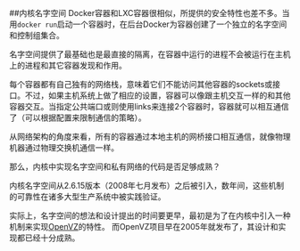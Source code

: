 ##内核名字空间
Docker容器和LXC容器很相似，所提供的安全特性也差不多。当用`docker run`启动一个容器时，在后台Docker为容器创建了一个独立的名字空间和控制组集合。

名字空间提供了最基础也是最直接的隔离，在容器中运行的进程不会被运行在主机上的进程和其它容器发现和作用。

每个容器都有自己独有的网络栈，意味着它们不能访问其他容器的sockets或接口。不过，如果主机系统上做了相应的设置，容器可以像跟主机交互一样的和其他容器交互。当指定公共端口或则使用links来连接2个容器时，容器就可以相互通信了（可以根据配置来限制通信的策略）。

从网络架构的角度来看，所有的容器通过本地主机的网桥接口相互通信，就像物理机器通过物理交换机通信一样。

那么，内核中实现名字空间和私有网络的代码是否足够成熟？

内核名字空间从2.6.15版本（2008年七月发布）之后被引入，数年间，这些机制的可靠性在诸多大型生产系统中被实践验证。

实际上，名字空间的想法和设计提出的时间要更早，最初是为了在内核中引入一种机制来实现[OpenVZ](http://en.wikipedia.org/wiki/OpenVZ)的特性。
而OpenVZ项目早在2005年就发布了，其设计和实现都已经十分成熟。
